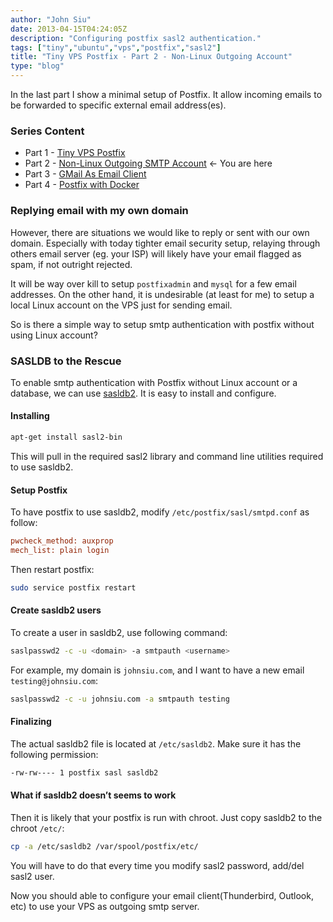 ```yaml
---
author: "John Siu"
date: 2013-04-15T04:24:05Z
description: "Configuring postfix sasl2 authentication."
tags: ["tiny","ubuntu","vps","postfix","sasl2"]
title: "Tiny VPS Postfix - Part 2 - Non-Linux Outgoing Account"
type: "blog"
---
```


In the last part I show a minimal setup of Postfix. It allow incoming emails to be forwarded to specific external email address(es).
<!--more-->

### Series Content

- Part 1 - [Tiny VPS Postfix](/blog/tiny-vps-postfix/)
- Part 2 - [Non-Linux Outgoing SMTP Account](/blog/tiny-vps-postfix-p2-smtp-account/) <- You are here
- Part 3 - [GMail As Email Client](/blog/tiny-vps-postfix-p3-gmail/)
- Part 4 - [Postfix with Docker](/blog/tiny-vps-postfix-docker/)

### Replying email with my own domain

However, there are situations we would like to reply or sent with our own domain. Especially with today tighter email security setup, relaying through others email server (eg. your ISP) will likely have your email flagged as spam, if not outright rejected.

It will be way over kill to setup `postfixadmin` and `mysql` for a few email addresses. On the other hand, it is undesirable (at least for me) to setup a local Linux account on the VPS just for sending email.

So is there a simple way to setup smtp authentication with postfix without using Linux account?

### SASLDB to the Rescue

To enable smtp authentication with Postfix without Linux account or a database, we can use [sasldb2](http://cyrusimap.web.cmu.edu/mediawiki/index.php/Cyrus_SASL#Plugins_.28Auxillary_Property.29). It is easy to install and configure.

#### Installing

```sh
apt-get install sasl2-bin
```

This will pull in the required sasl2 library and command line utilities required to use sasldb2.

#### Setup Postfix

To have postfix to use sasldb2, modify `/etc/postfix/sasl/smtpd.conf` as follow:

```ini
pwcheck_method: auxprop
mech_list: plain login
```

Then restart postfix:

```sh
sudo service postfix restart
```

#### Create sasldb2 users

To create a user in sasldb2, use following command:

```sh
saslpasswd2 -c -u <domain> -a smtpauth <username>
```

For example, my domain is `johnsiu.com`, and I want to have a new email `testing@johnsiu.com`:

```sh
saslpasswd2 -c -u johnsiu.com -a smtpauth testing
```

#### Finalizing

The actual sasldb2 file is located at `/etc/sasldb2`. Make sure it has the following permission:

```sh
-rw-rw---- 1 postfix sasl sasldb2
```

#### What if sasldb2 doesn’t seems to work

Then it is likely that your postfix is run with chroot. Just copy sasldb2 to the chroot `/etc/`:

```sh
cp -a /etc/sasldb2 /var/spool/postfix/etc/
```

You will have to do that every time you modify sasl2 password, add/del sasl2 user.

Now you should able to configure your email client(Thunderbird, Outlook, etc) to use your VPS as outgoing smtp server.
